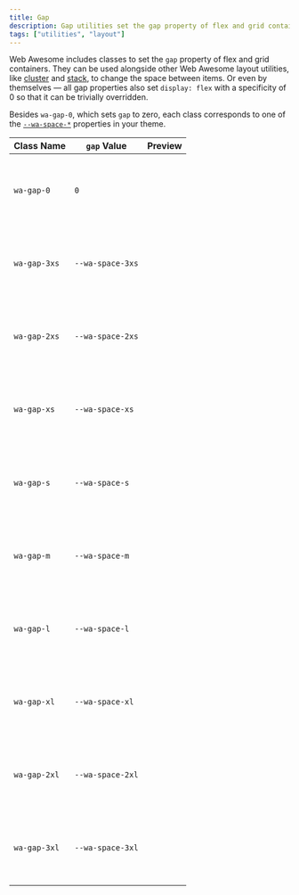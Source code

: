 ```yaml
---
title: Gap
description: Gap utilities set the gap property of flex and grid containers, like other Web Awesome layout utilities.
tags: ["utilities", "layout"]
---
```


<style>
  .preview-block {
    aspect-ratio: 1 / 1;
    background-color: var(--wa-color-neutral-fill-loud);
    border-radius: var(--wa-border-radius-s);
    min-block-size: 1.5em;
  }
</style>

Web Awesome includes classes to set the `gap` property of flex and grid containers. They can be used alongside other Web Awesome layout utilities, like [cluster](/docs/layout/cluster) and [stack](/docs/layout/stack), to change the space between items.
Or even by themselves — all gap properties also set `display: flex` with a specificity of 0 so that it can be trivially overridden.

Besides `wa-gap-0`, which sets `gap` to zero, each class corresponds to one of the [`--wa-space-*`](/docs/tokens/space) properties in your theme.

| Class Name   | `gap` Value      | Preview                                                                                                     |
| ------------ | ---------------- | ----------------------------------------------------------------------------------------------------------- |
| `wa-gap-0`   | `0`              | <div class="wa-cluster wa-gap-0"><div class="preview-block"></div><div class="preview-block"></div></div>   |
| `wa-gap-3xs` | `--wa-space-3xs` | <div class="wa-cluster wa-gap-3xs"><div class="preview-block"></div><div class="preview-block"></div></div> |
| `wa-gap-2xs` | `--wa-space-2xs` | <div class="wa-cluster wa-gap-2xs"><div class="preview-block"></div><div class="preview-block"></div></div> |
| `wa-gap-xs`  | `--wa-space-xs`  | <div class="wa-cluster wa-gap-xs"><div class="preview-block"></div><div class="preview-block"></div></div>  |
| `wa-gap-s`   | `--wa-space-s`   | <div class="wa-cluster wa-gap-s"><div class="preview-block"></div><div class="preview-block"></div></div>   |
| `wa-gap-m`   | `--wa-space-m`   | <div class="wa-cluster wa-gap-m"><div class="preview-block"></div><div class="preview-block"></div></div>   |
| `wa-gap-l`   | `--wa-space-l`   | <div class="wa-cluster wa-gap-l"><div class="preview-block"></div><div class="preview-block"></div></div>   |
| `wa-gap-xl`  | `--wa-space-xl`  | <div class="wa-cluster wa-gap-xl"><div class="preview-block"></div><div class="preview-block"></div></div>  |
| `wa-gap-2xl` | `--wa-space-2xl` | <div class="wa-cluster wa-gap-2xl"><div class="preview-block"></div><div class="preview-block"></div></div> |
| `wa-gap-3xl` | `--wa-space-3xl` | <div class="wa-cluster wa-gap-3xl"><div class="preview-block"></div><div class="preview-block"></div></div> |

